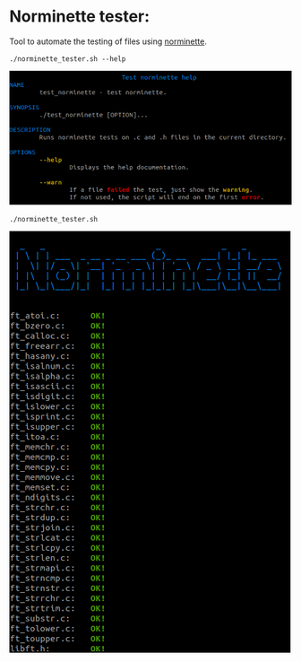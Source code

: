 # Norminette tester:

Tool to automate the testing of files using [norminette](https://github.com/42School/norminette).

	./norminette_tester.sh --help

![Example help](./res/img/help.png)

	./norminette_tester.sh

![Example usage](./res/img/example.png)